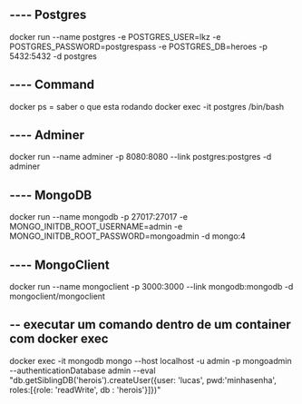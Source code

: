 ## ---- Postgres

docker run --name postgres -e POSTGRES_USER=lkz -e POSTGRES_PASSWORD=postgrespass -e POSTGRES_DB=heroes -p 5432:5432 -d postgres

## ---- Command

docker ps = saber o que esta rodando
docker exec -it postgres /bin/bash

## ---- Adminer

docker run --name adminer -p 8080:8080 --link postgres:postgres -d adminer

## ---- MongoDB

docker run --name mongodb -p 27017:27017 -e MONGO_INITDB_ROOT_USERNAME=admin -e MONGO_INITDB_ROOT_PASSWORD=mongoadmin -d mongo:4

## ---- MongoClient

docker run --name mongoclient -p 3000:3000 --link mongodb:mongodb -d mongoclient/mongoclient

## -- executar um comando dentro de um container com docker exec

docker exec -it mongodb mongo --host localhost -u admin -p mongoadmin --authenticationDatabase admin --eval "db.getSiblingDB('herois').createUser({user: 'lucas', pwd:'minhasenha', roles:[{role: 'readWrite', db : 'herois'}]})"
